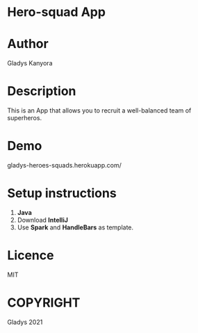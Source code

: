 # Hero-squad App
# Author
Gladys Kanyora

# Description
This is an App that allows you to recruit a well-balanced team of superheros.
# Demo
gladys-heroes-squads.herokuapp.com/
# Setup instructions
1. **Java**
2. Download **IntelliJ**
3. Use **Spark** and **HandleBars** as template.
# Licence
MIT
# COPYRIGHT
Gladys
2021